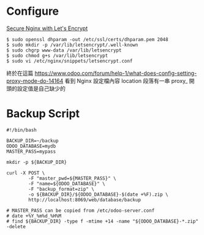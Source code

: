 # Configure

[Secure Nginx with Let's Encrypt](https://linuxize.com/post/secure-nginx-with-let-s-encrypt-on-ubuntu-20-04/)

```
$ sudo openssl dhparam -out /etc/ssl/certs/dhparam.pem 2048
$ sudo mkdir -p /var/lib/letsencrypt/.well-known
$ sudo chgrp www-data /var/lib/letsencrypt
$ sudo chmod g+s /var/lib/letsencrypt
$ sudo vi /etc/nginx/snippets/letsencrypt.conf

```


終於在這篇
https://www.odoo.com/forum/help-1/what-does-config-setting-proxy-mode-do-14164
看到 Nginx 設定檔內容 location 段落有一串 proxy_ 開頭的設定值是自己缺少的

# Backup Script

```
#!/bin/bash

BACKUP_DIR=~/backup
ODOO_DATABASE=mydb
MASTER_PASS=mypass

mkdir -p ${BACKUP_DIR}

curl -X POST \
        -F "master_pwd=${MASTER_PASS}" \
        -F "name=${ODOO_DATABASE}" \
        -F "backup_format=zip" \
        -o ${BACKUP_DIR}/${ODOO_DATABASE}-$(date +%F).zip \
        http://localhost:8069/web/database/backup

# MASTER_PASS can be copied from /etc/odoo-server.conf
# date +%Y_%m%d_%H%M
# find ${BACKUP_DIR} -type f -mtime +14 -name "${ODOO_DATABASE}-*.zip" -delete
```

